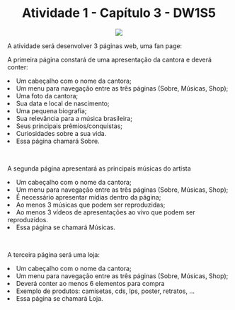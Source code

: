<h1 align="center"> Atividade 1 - Capítulo 3 - DW1S5 </h1>
<head>
<p align="center">
<img src="https://img.shields.io/static/v1?label=STATUS&message=IN PROGRESS&color=GREEN&style=for-the-badge"/>
</p>

</head>
<body>
<p>
A atividade será desenvolver 3 páginas web, uma fan page:
</p>
<p>
A primeira página constará de uma apresentação da cantora e deverá conter:
<li>Um cabeçalho com o nome da cantora;</li>
<li>Um menu para navegação entre as três páginas (Sobre, Músicas, Shop);</li>
<li>Uma foto da cantora;</li>
<li>Sua data e local de nascimento;</li>
<li>Uma pequena biografia;</li>
<li>Sua relevância para a música brasileira;</li>
<li>Seus principais prêmios/conquistas;</li>
<li>Curiosidades sobre a sua vida.</li>
<li>Essa página chamará Sobre.</li>
</p>
<br>
<p>
A segunda página apresentará as principais músicas do artista
<li>Um cabeçalho com o nome da cantora;</li>
<li>Um menu para navegação entre as três páginas (Sobre, Músicas, Shop);</li>
<li>É necessário apresentar mídias dentro da página;</li>
<li>Ao menos 3 músicas que podem ser reproduzidas;</li>
<li>Ao menos 3 vídeos de apresentações ao vivo que podem ser
reproduzidos.</li>
<li>Essa página se chamará Músicas.</li>
</p>
<br>
<p>
A terceira página será uma loja:
<li>Um cabeçalho com o nome da cantora;</li>
<li>Um menu para navegação entre as três páginas (Sobre, Músicas, Shop);</li>
<li>Deverá conter ao menos 6 elementos para compra</li>
<li>Exemplo de produtos: camisetas, cds, lps, poster, retratos, ...</li>
<li>Essa página se chamará Loja.</li>
</p>
</body>
